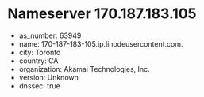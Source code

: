 # Nameserver 170.187.183.105

* as_number: 63949
* name: 170-187-183-105.ip.linodeusercontent.com.
* city: Toronto
* country: CA
* organization: Akamai Technologies, Inc.
* version: Unknown
* dnssec: true
